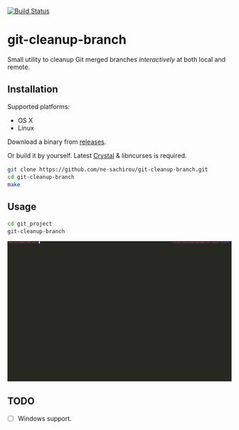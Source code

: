 [![Build Status](https://travis-ci.org/ne-sachirou/git-cleanup-branch.svg?branch=master)](https://travis-ci.org/ne-sachirou/git-cleanup-branch)

git-cleanup-branch
==
Small utility to cleanup Git merged branches _interactively_ at both local and remote.

Installation
--
Supported platforms:

- OS X
- Linux

Download a binary from [releases](https://github.com/ne-sachirou/git-cleanup-branch/releases).

Or build it by yourself. Latest [Crystal](https://crystal-lang.org/) & libncurses is required.

```sh
git clone https://github.com/ne-sachirou/git-cleanup-branch.git
cd git-cleanup-branch
make
```

Usage
--
```sh
cd git_project
git-cleanup-branch
```

![demo](demo.gif)

TODO
--
- [ ] Windows support.
